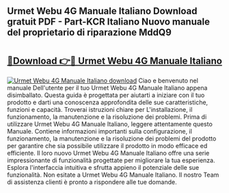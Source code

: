 ## Urmet Webu 4G Manuale Italiano Download gratuit PDF - Part-KCR Italiano Nuovo manuale del proprietario di riparazione MddQ9

# <h2><a href="http://dfdlgwq.blite.top/?on=Urmet+Webu+4G+Manuale+Italiano">🔗Download 👉🔴 Urmet Webu 4G Manuale Italiano</a></h2>

[![Urmet Webu 4G Manuale Italiano download](https://i.imgur.com/lujVjoI.png)](http://dfdlgwq.blite.top/?on=Urmet+Webu+4G+Manuale+Italiano)
Ciao e benvenuto nel manuale Dell'utente per il tuo Urmet Webu 4G Manuale Italiano appena disimballato. Questa guida è progettata per aiutarti a iniziare con il tuo prodotto e darti una conoscenza approfondita delle sue caratteristiche, funzioni e capacità. Troverai istruzioni chiare per L'installazione, il funzionamento, la manutenzione e la risoluzione dei problemi. Prima di utilizzare Urmet Webu 4G Manuale Italiano, leggere attentamente questo Manuale. Contiene informazioni importanti sulla configurazione, il funzionamento, la manutenzione e la risoluzione dei problemi del prodotto per garantire che sia possibile utilizzare il prodotto in modo efficace ed efficiente. Il loro nuovo Urmet Webu 4G Manuale Italiano offre una serie impressionante di funzionalità progettate per migliorare la tua esperienza. Esplora l'interfaccia intuitiva e sfrutta appieno il potenziale delle sue funzionalità. Non esitate a Urmet Webu 4G Manuale Italiano. Il nostro Team di assistenza clienti è pronto a rispondere alle tue domande.
